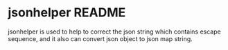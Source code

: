 # jsonhelper README

jsonhelper is used to help to correct the json string which contains escape sequence, and it also can convert json object to json map string.

